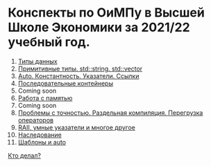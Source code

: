 # Конспекты по ОиМПу в Высшей Школе Экономики за 2021/22 учебный год.
1. [Типы данных](lectures/lecture1.md)
2. [Примитивные типы. std::string. std::vector](lectures/lecture2.md)
3. [Auto. Константность. Указатели. Ссылки](lectures/lecture3.md)
4. [Последовательные контейнеры](lectures/lecture4.md)
5. Coming soon
6. [Работа с памятью](lectures/lecture6.md)
7. Coming soon
8. [Проблемы с точностью. Раздельная компиляция. Перегрузка операторов](lectures/lecture8.md)
9. [RAII, умные указатели и многое другое](lectures/lecture9.md)
10. [Наследование](lectures/Lec10.html)
11. [Шаблоны и auto](lectures/lecture11.html)


[Кто делал?](contacts.html)
